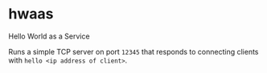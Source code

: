 # hwaas
Hello World as a Service

Runs a simple TCP server on port `12345` that responds to connecting clients with `hello <ip address
of client>`.
